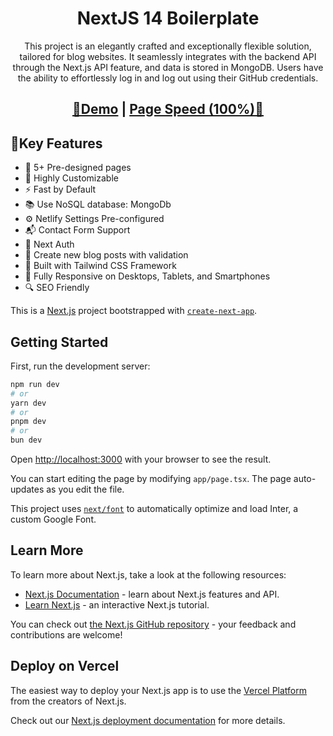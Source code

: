 <h1 align=center>NextJS 14 Boilerplate</h1>
<p align=center>This project is an elegantly crafted and exceptionally flexible solution, tailored for blog websites. It seamlessly integrates with the backend API through the Next.js API feature, and data is stored in MongoDB. Users have the ability to effortlessly log in and log out using their GitHub credentials.
</p>
<h2 align="center"> <a target="_blank" href="https://next-boilerplate.vercel.app/" rel="nofollow">👀Demo</a> | <a  target="_blank" href="https://pagespeed.web.dev/report?url=#">Page Speed (100%)🚀</a>
</h2>

## 🔑Key Features

- 📄 5+ Pre-designed pages
- 🎨 Highly Customizable
- ⚡ Fast by Default
- 📚 Use NoSQL database: MongoDb
- ⚙️ Netlify Settings Pre-configured
- 📬 Contact Form Support
- 🌅 Next Auth
- 📝 Create new blog posts with validation
- 🎨 Built with Tailwind CSS Framework
- 📱 Fully Responsive on Desktops, Tablets, and Smartphones
- 🔍 SEO Friendly

This is a [Next.js](https://nextjs.org/) project bootstrapped with [`create-next-app`](https://github.com/vercel/next.js/tree/canary/packages/create-next-app).

## Getting Started

First, run the development server:

```bash
npm run dev
# or
yarn dev
# or
pnpm dev
# or
bun dev
```

Open [http://localhost:3000](http://localhost:3000) with your browser to see the result.

You can start editing the page by modifying `app/page.tsx`. The page auto-updates as you edit the file.

This project uses [`next/font`](https://nextjs.org/docs/basic-features/font-optimization) to automatically optimize and load Inter, a custom Google Font.

## Learn More

To learn more about Next.js, take a look at the following resources:

- [Next.js Documentation](https://nextjs.org/docs) - learn about Next.js features and API.
- [Learn Next.js](https://nextjs.org/learn) - an interactive Next.js tutorial.

You can check out [the Next.js GitHub repository](https://github.com/vercel/next.js/) - your feedback and contributions are welcome!

## Deploy on Vercel

The easiest way to deploy your Next.js app is to use the [Vercel Platform](https://vercel.com/new?utm_medium=default-template&filter=next.js&utm_source=create-next-app&utm_campaign=create-next-app-readme) from the creators of Next.js.

Check out our [Next.js deployment documentation](https://nextjs.org/docs/deployment) for more details.

